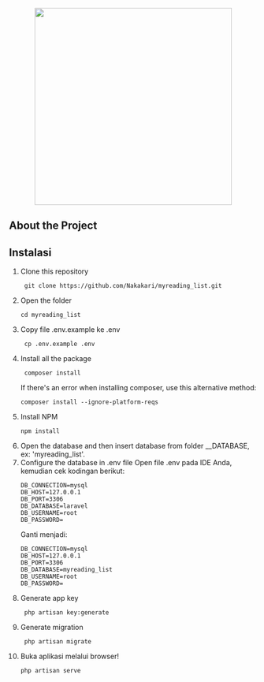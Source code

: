 <p align="center"><a href="https://laravel.com" target="_blank"><img src="https://raw.githubusercontent.com/laravel/art/master/logo-lockup/5%20SVG/2%20CMYK/1%20Full%20Color/laravel-logolockup-cmyk-red.svg" width="400"></a></p>

## About the Project


## Instalasi
1. Clone this repository
   ```
    git clone https://github.com/Nakakari/myreading_list.git
   ```
2. Open the folder
    ```
    cd myreading_list
    ```
3. Copy file .env.example ke .env
    ```
     cp .env.example .env
    ```
4. Install all the package 
    ```
     composer install
    ```
    If there's an error when installing composer, use this alternative method:
    ```
    composer install --ignore-platform-reqs 
    ```
5. Install NPM
    ```
    npm install
    ```
5. Open the database and then insert database from folder __DATABASE, ex: 'myreading_list'.
6. Configure the database in .env file
    Open file .env pada IDE Anda, kemudian cek kodingan berikut:
    ```
    DB_CONNECTION=mysql
    DB_HOST=127.0.0.1
    DB_PORT=3306
    DB_DATABASE=laravel
    DB_USERNAME=root
    DB_PASSWORD=
    ```
    Ganti menjadi:
    ```
    DB_CONNECTION=mysql
    DB_HOST=127.0.0.1
    DB_PORT=3306
    DB_DATABASE=myreading_list
    DB_USERNAME=root
    DB_PASSWORD=
    ```
7. Generate app key
    ```
     php artisan key:generate
    ```
8. Generate migration
    ```
     php artisan migrate
    ```
9. Buka aplikasi melalui browser!
    ```
    php artisan serve
    ```